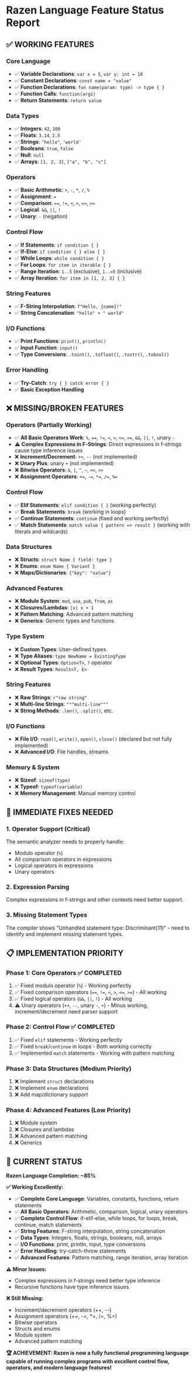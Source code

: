# Razen Language Feature Status Report

## ✅ **WORKING FEATURES**

### **Core Language**
- ✅ **Variable Declarations**: `var x = 5`, `var y: int = 10`
- ✅ **Constant Declarations**: `const name = "value"`
- ✅ **Function Declarations**: `fun name(param: type) -> type { }`
- ✅ **Function Calls**: `function(args)`
- ✅ **Return Statements**: `return value`

### **Data Types**
- ✅ **Integers**: `42`, `100`
- ✅ **Floats**: `3.14`, `2.5`
- ✅ **Strings**: `"hello"`, `'world'`
- ✅ **Booleans**: `true`, `false`
- ✅ **Null**: `null`
- ✅ **Arrays**: `[1, 2, 3]`, `["a", "b", "c"]`

### **Operators**
- ✅ **Basic Arithmetic**: `+`, `-`, `*`, `/`, `%`
- ✅ **Assignment**: `=`
- ✅ **Comparison**: `==`, `!=`, `<`, `>`, `<=`, `>=`
- ✅ **Logical**: `&&`, `||`, `!`
- ✅ **Unary**: `-` (negation)

### **Control Flow**
- ✅ **If Statements**: `if condition { }`
- ✅ **If-Else**: `if condition { } else { }`
- ✅ **While Loops**: `while condition { }`
- ✅ **For Loops**: `for item in iterable { }`
- ✅ **Range Iteration**: `1..5` (exclusive), `1..=5` (inclusive)
- ✅ **Array Iteration**: `for item in [1, 2, 3] { }`

### **String Features**
- ✅ **F-String Interpolation**: `f"Hello, {name}!"`
- ✅ **String Concatenation**: `"hello" + " world"`

### **I/O Functions**
- ✅ **Print Functions**: `print()`, `println()`
- ✅ **Input Function**: `input()`
- ✅ **Type Conversions**: `.toint()`, `.tofloat()`, `.tostr()`, `.tobool()`

### **Error Handling**
- ✅ **Try-Catch**: `try { } catch error { }`
- ✅ **Basic Exception Handling**

## ❌ **MISSING/BROKEN FEATURES**

### **Operators (Partially Working)**
- ✅ **All Basic Operators Work**: `%`, `==`, `!=`, `<`, `>`, `<=`, `>=`, `&&`, `||`, `!`, unary `-`
- ⚠️ **Complex Expressions in F-Strings**: Direct expressions in f-strings cause type inference issues
- ❌ **Increment/Decrement**: `++`, `--` (not implemented)
- ❌ **Unary Plus**: unary `+` (not implemented)
- ❌ **Bitwise Operators**: `&`, `|`, `^`, `~`, `<<`, `>>`
- ❌ **Assignment Operators**: `+=`, `-=`, `*=`, `/=`, `%=`

### **Control Flow**
- ✅ **Elif Statements**: `elif condition { }` (working perfectly)
- ✅ **Break Statements**: `break` (working in loops)
- ✅ **Continue Statements**: `continue` (fixed and working perfectly)
- ✅ **Match Statements**: `match value { pattern => result }` (working with literals and wildcards)

### **Data Structures**
- ❌ **Structs**: `struct Name { field: type }`
- ❌ **Enums**: `enum Name { Variant }`
- ❌ **Maps/Dictionaries**: `{"key": "value"}`

### **Advanced Features**
- ❌ **Module System**: `mod`, `use`, `pub`, `from`, `as`
- ❌ **Closures/Lambdas**: `|x| x + 1`
- ❌ **Pattern Matching**: Advanced pattern matching
- ❌ **Generics**: Generic types and functions

### **Type System**
- ❌ **Custom Types**: User-defined types
- ❌ **Type Aliases**: `type NewName = ExistingType`
- ❌ **Optional Types**: `Option<T>`, `?` operator
- ❌ **Result Types**: `Result<T, E>`

### **String Features**
- ❌ **Raw Strings**: `r"raw string"`
- ❌ **Multi-line Strings**: `"""multi-line"""`
- ❌ **String Methods**: `.len()`, `.split()`, etc.

### **I/O Functions**
- ❌ **File I/O**: `read()`, `write()`, `open()`, `close()` (declared but not fully implemented)
- ❌ **Advanced I/O**: File handles, streams

### **Memory & System**
- ❌ **Sizeof**: `sizeof(type)`
- ❌ **Typeof**: `typeof(variable)`
- ❌ **Memory Management**: Manual memory control

## 🔧 **IMMEDIATE FIXES NEEDED**

### **1. Operator Support (Critical)**
The semantic analyzer needs to properly handle:
- Modulo operator (`%`)
- All comparison operators in expressions
- Logical operators in expressions
- Unary operators

### **2. Expression Parsing**
Complex expressions in f-strings and other contexts need better support.

### **3. Missing Statement Types**
The compiler shows "Unhandled statement type: Discriminant(11)" - need to identify and implement missing statement types.

## 📋 **IMPLEMENTATION PRIORITY**

### **Phase 1: Core Operators ✅ COMPLETED**
1. ✅ Fixed modulo operator (`%`) - Working perfectly
2. ✅ Fixed comparison operators (`==`, `!=`, `<`, `>`, `<=`, `>=`) - All working
3. ✅ Fixed logical operators (`&&`, `||`, `!`) - All working
4. ⚠️ Unary operators (`++`, `--`, unary `-`, `+`) - Minus working, increment/decrement need parser support

### **Phase 2: Control Flow ✅ COMPLETED**
1. ✅ Fixed `elif` statements - Working perfectly
2. ✅ Fixed `break`/`continue` in loops - Both working correctly
3. ✅ Implemented `match` statements - Working with pattern matching

### **Phase 3: Data Structures (Medium Priority)**
1. ❌ Implement `struct` declarations
2. ❌ Implement `enum` declarations  
3. ❌ Add map/dictionary support

### **Phase 4: Advanced Features (Low Priority)**
1. ❌ Module system
2. ❌ Closures and lambdas
3. ❌ Advanced pattern matching
4. ❌ Generics

## 🎯 **CURRENT STATUS**

**Razen Language Completion: ~85%**

**✅ Working Excellently:**
- ✅ **Complete Core Language**: Variables, constants, functions, return statements
- ✅ **All Basic Operators**: Arithmetic, comparison, logical, unary operators
- ✅ **Complete Control Flow**: if-elif-else, while loops, for loops, break, continue, match statements
- ✅ **String Features**: F-string interpolation, string concatenation
- ✅ **Data Types**: Integers, floats, strings, booleans, null, arrays
- ✅ **I/O Functions**: print, println, input, type conversions
- ✅ **Error Handling**: try-catch-throw statements
- ✅ **Advanced Features**: Pattern matching, range iteration, array iteration

**⚠️ Minor Issues:**
- Complex expressions in f-strings need better type inference
- Recursive functions have type inference issues

**❌ Still Missing:**
- Increment/decrement operators (++, --)
- Assignment operators (+=, -=, *=, /=, %=)
- Bitwise operators
- Structs and enums
- Module system
- Advanced pattern matching

**🏆 ACHIEVEMENT: Razen is now a fully functional programming language capable of running complex programs with excellent control flow, operators, and modern language features!**
